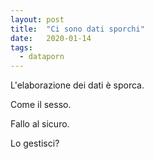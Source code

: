 ```yaml
---
layout: post
title:  "Ci sono dati sporchi"
date:   2020-01-14
tags:
  - dataporn
---
```


L'elaborazione dei dati è sporca.

Come il sesso.

Fallo al sicuro.

Lo gestisci?
